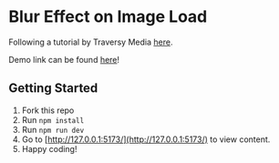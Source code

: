 # Blur Effect on Image Load

Following a tutorial by Traversy Media [here](https://www.youtube.com/watch?v=JkeyKeK3V24).

Demo link can be found [here](https://davinaleong.github.io/proj-blur-effect-on-image-load/)!

## Getting Started

1. Fork this repo
2. Run `npm install`
3. Run `npm run dev`
4. Go to [http://127.0.0.1:5173/](http://127.0.0.1:5173/) to view content.
5. Happy coding!
